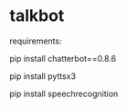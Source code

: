 # talkbot

requirements:

pip install chatterbot==0.8.6 

pip install pyttsx3 

pip install speechrecognition

